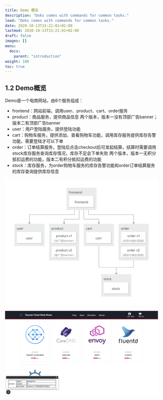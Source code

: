 ```yaml
---
title: Demo 概览
description: "Doks comes with commands for common tasks."
lead: "Doks comes with commands for common tasks."
date: 2020-10-13T15:21:01+02:00
lastmod: 2020-10-13T15:21:01+02:00
draft: false
images: []
menu:
  docs:
    parent: "introduction"
weight: 100
toc: true
---
```


## 1.2 Demo概览

Demo是一个电商网站，由6个服务组成：
- frontend：网站前端，调用user、product、cart、order服务
- product：商品服务，提供商品信息
两个版本，版本一没有顶部广告banner；版本二有顶部广告banner
- user：用户登陆服务，提供登陆功能
- cart：购物车服务，提供添加、查看购物车功能，调用库存服务提供库存告警功能，需要登陆才可以下单
- order：订单结算服务，登陆后点击checkout后可发起结算，结算时需要调用stock库存服务查询库存情况，库存不足会下单失败
两个版本，版本一无积分抵扣运费的功能，版本二有积分抵扣运费的功能
- stock：库存服务，为order购物车服务的库存告警功能和order订单结算服务的库存查询提供库存信息

<img src="/images/overview/1-2-1.svg"></img>

<img src="/images/overview/1-2-2.png"></img>